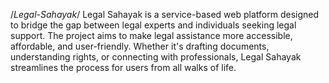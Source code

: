 /*Legal-Sahayak*/
Legal Sahayak is a service-based web platform designed to bridge the gap between legal experts and individuals seeking legal support. The project aims to make legal assistance more accessible, affordable, and user-friendly. Whether it's drafting documents, understanding rights, or connecting with professionals, Legal Sahayak streamlines the process for users from all walks of life.
